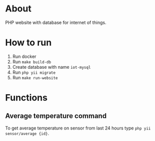 # About

PHP website with database for internet of things.

# How to run

1. Run docker
2. Run `make build-db`
3. Create database with name `iot-mysql`
4. Run `php yii migrate`
5. Run `make run-website`

# Functions

## Average temperature command

To get average temperature on sensor from last 24 hours type `php yii sensor/average {id}`.
